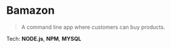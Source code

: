 # Bamazon 

> A command line app where customers can buy products. 

Tech: **NODE.js**, **NPM**, **MYSQL** 
